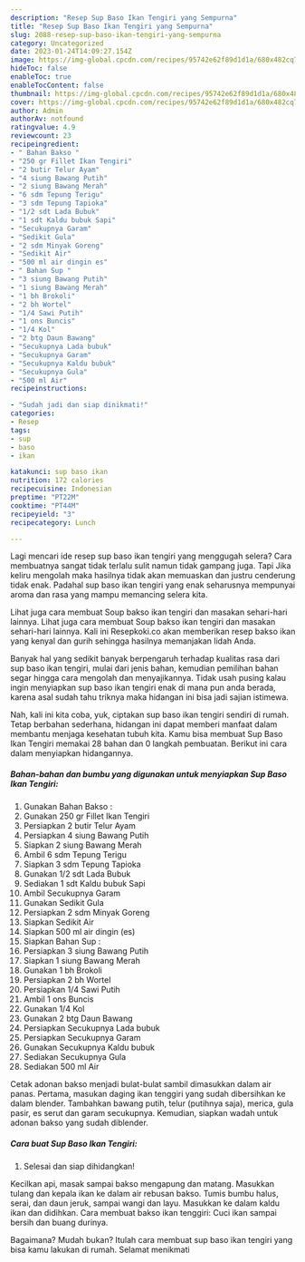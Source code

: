 ```yaml
---
description: "Resep Sup Baso Ikan Tengiri yang Sempurna"
title: "Resep Sup Baso Ikan Tengiri yang Sempurna"
slug: 2088-resep-sup-baso-ikan-tengiri-yang-sempurna
category: Uncategorized
date: 2023-01-24T14:09:27.154Z
image: https://img-global.cpcdn.com/recipes/95742e62f89d1d1a/680x482cq70/sup-baso-ikan-tengiri-foto-resep-utama.jpg
hideToc: false
enableToc: true
enableTocContent: false
thumbnail: https://img-global.cpcdn.com/recipes/95742e62f89d1d1a/680x482cq70/sup-baso-ikan-tengiri-foto-resep-utama.jpg
cover: https://img-global.cpcdn.com/recipes/95742e62f89d1d1a/680x482cq70/sup-baso-ikan-tengiri-foto-resep-utama.jpg
author: Admin
authorAv: notfound
ratingvalue: 4.9
reviewcount: 23
recipeingredient:
- " Bahan Bakso "
- "250 gr Fillet Ikan Tengiri"
- "2 butir Telur Ayam"
- "4 siung Bawang Putih"
- "2 siung Bawang Merah"
- "6 sdm Tepung Terigu"
- "3 sdm Tepung Tapioka"
- "1/2 sdt Lada Bubuk"
- "1 sdt Kaldu bubuk Sapi"
- "Secukupnya Garam"
- "Sedikit Gula"
- "2 sdm Minyak Goreng"
- "Sedikit Air"
- "500 ml air dingin es"
- " Bahan Sup "
- "3 siung Bawang Putih"
- "1 siung Bawang Merah"
- "1 bh Brokoli"
- "2 bh Wortel"
- "1/4 Sawi Putih"
- "1 ons Buncis"
- "1/4 Kol"
- "2 btg Daun Bawang"
- "Secukupnya Lada bubuk"
- "Secukupnya Garam"
- "Secukupnya Kaldu bubuk"
- "Secukupnya Gula"
- "500 ml Air"
recipeinstructions:

- "Sudah jadi dan siap dinikmati!"
categories:
- Resep
tags:
- sup
- baso
- ikan

katakunci: sup baso ikan 
nutrition: 172 calories
recipecuisine: Indonesian
preptime: "PT22M"
cooktime: "PT44M"
recipeyield: "3"
recipecategory: Lunch

---
```



Lagi mencari ide resep sup baso ikan tengiri yang menggugah selera? Cara membuatnya sangat tidak terlalu sulit namun tidak gampang juga. Tapi Jika keliru mengolah maka hasilnya tidak akan memuaskan dan justru cenderung tidak enak. Padahal sup baso ikan tengiri yang enak seharusnya mempunyai aroma dan rasa yang mampu memancing selera kita.


Lihat juga cara membuat Soup bakso ikan tengiri dan masakan sehari-hari lainnya. Lihat juga cara membuat Soup bakso ikan tengiri dan masakan sehari-hari lainnya. Kali ini Resepkoki.co akan memberikan resep bakso ikan yang kenyal dan gurih sehingga hasilnya memanjakan lidah Anda.

Banyak hal yang sedikit banyak berpengaruh terhadap kualitas rasa dari sup baso ikan tengiri, mulai dari jenis bahan, kemudian pemilihan bahan segar hingga cara mengolah dan menyajikannya. Tidak usah pusing kalau ingin menyiapkan sup baso ikan tengiri enak di mana pun anda berada, karena asal sudah tahu triknya maka hidangan ini bisa jadi sajian istimewa.


Nah, kali ini kita coba, yuk, ciptakan sup baso ikan tengiri sendiri di rumah. Tetap berbahan sederhana, hidangan ini dapat memberi manfaat dalam membantu menjaga kesehatan tubuh kita. Kamu bisa membuat Sup Baso Ikan Tengiri memakai 28 bahan dan 0 langkah pembuatan. Berikut ini cara dalam menyiapkan hidangannya.

<!--inarticleads1-->

##### Bahan-bahan dan bumbu yang digunakan untuk menyiapkan Sup Baso Ikan Tengiri:

1. Gunakan  Bahan Bakso :
1. Gunakan 250 gr Fillet Ikan Tengiri
1. Persiapkan 2 butir Telur Ayam
1. Persiapkan 4 siung Bawang Putih
1. Siapkan 2 siung Bawang Merah
1. Ambil 6 sdm Tepung Terigu
1. Siapkan 3 sdm Tepung Tapioka
1. Gunakan 1/2 sdt Lada Bubuk
1. Sediakan 1 sdt Kaldu bubuk Sapi
1. Ambil Secukupnya Garam
1. Gunakan Sedikit Gula
1. Persiapkan 2 sdm Minyak Goreng
1. Siapkan Sedikit Air
1. Siapkan 500 ml air dingin (es)
1. Siapkan  Bahan Sup :
1. Persiapkan 3 siung Bawang Putih
1. Siapkan 1 siung Bawang Merah
1. Gunakan 1 bh Brokoli
1. Persiapkan 2 bh Wortel
1. Persiapkan 1/4 Sawi Putih
1. Ambil 1 ons Buncis
1. Gunakan 1/4 Kol
1. Gunakan 2 btg Daun Bawang
1. Persiapkan Secukupnya Lada bubuk
1. Persiapkan Secukupnya Garam
1. Gunakan Secukupnya Kaldu bubuk
1. Sediakan Secukupnya Gula
1. Sediakan 500 ml Air


Cetak adonan bakso menjadi bulat-bulat sambil dimasukkan dalam air panas. Pertama, masukan daging ikan tenggiri yang sudah dibersihkan ke dalam blender. Tambahkan bawang putih, telur (putihnya saja), merica, gula pasir, es serut dan garam secukupnya. Kemudian, siapkan wadah untuk adonan bakso yang sudah diblender. 

<!--inarticleads2-->

##### Cara buat Sup Baso Ikan Tengiri:


1. Selesai dan siap dihidangkan!

Kecilkan api, masak sampai bakso mengapung dan matang. Masukkan tulang dan kepala ikan ke dalam air rebusan bakso. Tumis bumbu halus, serai, dan daun jeruk, sampai wangi dan layu. Masukkan ke dalam kaldu ikan dan didihkan. Cara membuat bakso ikan tenggiri: Cuci ikan sampai bersih dan buang durinya. 

Bagaimana? Mudah bukan? Itulah cara membuat sup baso ikan tengiri yang bisa kamu lakukan di rumah. Selamat menikmati
